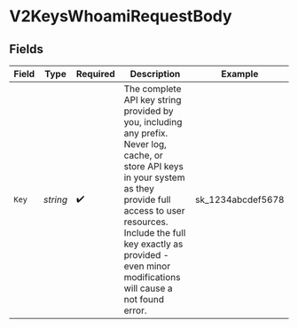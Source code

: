 # V2KeysWhoamiRequestBody


## Fields

| Field                                                                                                                                                                                                                                                                   | Type                                                                                                                                                                                                                                                                    | Required                                                                                                                                                                                                                                                                | Description                                                                                                                                                                                                                                                             | Example                                                                                                                                                                                                                                                                 |
| ----------------------------------------------------------------------------------------------------------------------------------------------------------------------------------------------------------------------------------------------------------------------- | ----------------------------------------------------------------------------------------------------------------------------------------------------------------------------------------------------------------------------------------------------------------------- | ----------------------------------------------------------------------------------------------------------------------------------------------------------------------------------------------------------------------------------------------------------------------- | ----------------------------------------------------------------------------------------------------------------------------------------------------------------------------------------------------------------------------------------------------------------------- | ----------------------------------------------------------------------------------------------------------------------------------------------------------------------------------------------------------------------------------------------------------------------- |
| `Key`                                                                                                                                                                                                                                                                   | *string*                                                                                                                                                                                                                                                                | :heavy_check_mark:                                                                                                                                                                                                                                                      | The complete API key string provided by you, including any prefix.<br/>Never log, cache, or store API keys in your system as they provide full access to user resources.<br/>Include the full key exactly as provided - even minor modifications will cause a not found error.<br/> | sk_1234abcdef5678                                                                                                                                                                                                                                                       |